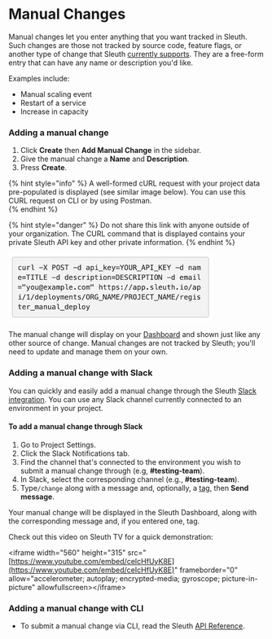 # Manual Changes

Manual changes let you enter anything that you want tracked in Sleuth. Such changes are those not tracked by source code, feature flags, or another type of change that Sleuth [currently supports](about-integrations....md). They are a free-form entry that can have any name or description you'd like. 

Examples include: 

* Manual scaling event
* Restart of a service
* Increase in capacity

### Adding a manual change

1. Click **Create** then **Add Manual Change** in the sidebar. 
2. Give the manual change a **Name** and **Description**. 
3. Press **Create**. 

{% hint style="info" %}
A well-formed cURL request with your project data pre-populated is displayed \(see similar image below\). You can use this CURL request on CLI or by using Postman.  
{% endhint %}

{% hint style="danger" %}
Do not share this link with anyone outside of your organization. The CURL command that is displayed contains your private Sleuth API key and other private information. 
{% endhint %}

![cURL information in Add Manual Change page](../.gitbook/assets/curl_url_dialog.png)

The manual change will display on your [Dashboard](../dashboard/) and shown just like any other source of change. Manual changes are not tracked by Sleuth; you'll need to update and manage them on your own. 

### Adding a manual change with Slack 

You can quickly and easily add a manual change through the Sleuth [Slack integration](chat-ops/slack.md). You can use any Slack channel currently connected to an environment in your project. 

#### To add a manual change through Slack

1. Go to Project Settings. 
2. Click the Slack Notifications tab. 
3. Find the channel that's connected to the environment you wish to submit a manual change through \(e.g, **\#testing-team**\).
4. In Slack, select the corresponding channel \(e.g., **\#testing-team**\). 
5. Type`/change` along with a message and, optionally, a [tag](../tags.md), then **Send message**.  

Your manual change will be displayed in the Sleuth Dashboard, along with the corresponding message and, if you entered one, tag. 

Check out this video on Sleuth TV for a quick demonstration: 

&lt;iframe width="560" height="315" src="[https://www.youtube.com/embed/ceIcHfUyK8E](https://www.youtube.com/embed/ceIcHfUyK8E)" frameborder="0" allow="accelerometer; autoplay; encrypted-media; gyroscope; picture-in-picture" allowfullscreen&gt;&lt;/iframe&gt;

### Adding a manual change with CLI

* To submit a manual change via CLI, read the Sleuth [API Reference](../resources/api-reference.md#manual-change). 

### 

